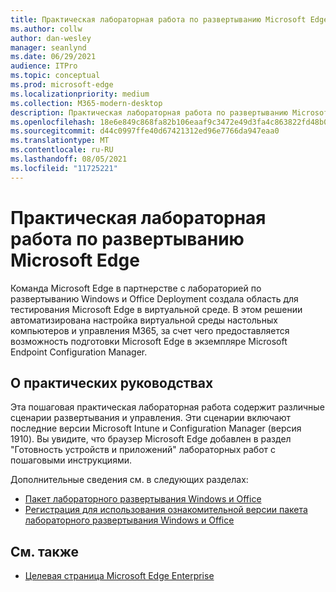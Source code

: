 ```yaml
---
title: Практическая лабораторная работа по развертыванию Microsoft Edge
ms.author: collw
author: dan-wesley
manager: seanlynd
ms.date: 06/29/2021
audience: ITPro
ms.topic: conceptual
ms.prod: microsoft-edge
ms.localizationpriority: medium
ms.collection: M365-modern-desktop
description: Практическая лабораторная работа по развертыванию Microsoft Edge
ms.openlocfilehash: 18e6e849c868fa82b106eaaf9c3472e49d3fa4c863822fd48b023025544ebffe
ms.sourcegitcommit: d44c0997ffe40d67421312ed96e7766da947eaa0
ms.translationtype: MT
ms.contentlocale: ru-RU
ms.lasthandoff: 08/05/2021
ms.locfileid: "11725221"
---
```

# <a name="microsoft-edge-hands-on-deployment-lab"></a>Практическая лабораторная работа по развертыванию Microsoft Edge

Команда Microsoft Edge в партнерстве с лабораторией по развертыванию Windows и Office Deployment создала область для тестирования Microsoft Edge в виртуальной среде. В этом решении автоматизирована настройка виртуальной среды настольных компьютеров и управления M365, за счет чего предоставляется возможность подготовки Microsoft Edge в экземпляре Microsoft Endpoint Configuration Manager.

## <a name="about-the-lab-guides"></a>О практических руководствах

Эта пошаговая практическая лабораторная работа содержит различные сценарии развертывания и управления. Эти сценарии включают последние версии Microsoft Intune и Configuration Manager (версия 1910). Вы увидите, что браузер Microsoft Edge добавлен в раздел "Готовность устройств и приложений" лабораторных работ с пошаговыми инструкциями.

Дополнительные сведения см. в следующих разделах:

- [Пакет лабораторного развертывания Windows и Office](/microsoft-365/enterprise/modern-desktop-deployment-and-management-lab?view=o365-worldwide)
- [Регистрация для использования ознакомительной версии пакета лабораторного развертывания Windows и Office](https://www.microsoft.com/evalcenter/evaluate-lab-kit)

## <a name="see-also"></a>См. также

- [Целевая страница Microsoft Edge Enterprise](https://aka.ms/EdgeEnterprise)